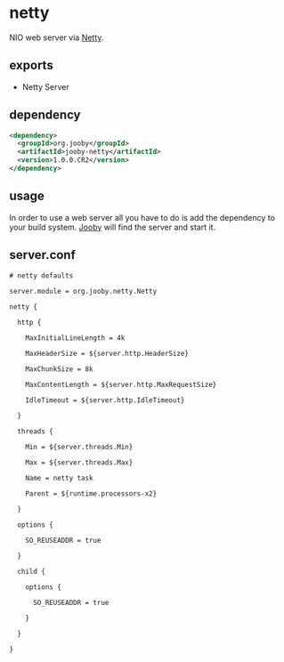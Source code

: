 # netty

NIO web server via [Netty](http://netty.io).

## exports

* Netty Server

## dependency

```xml
<dependency>
  <groupId>org.jooby</groupId>
  <artifactId>jooby-netty</artifactId>
  <version>1.0.0.CR2</version>
</dependency>
```

## usage

In order to use a web server all you have to do is add the dependency to your build system.
[Jooby](http://jooby.org) will find the server and start it.


## server.conf

```properties
# netty defaults

server.module = org.jooby.netty.Netty

netty {

  http {

    MaxInitialLineLength = 4k

    MaxHeaderSize = ${server.http.HeaderSize}

    MaxChunkSize = 8k

    MaxContentLength = ${server.http.MaxRequestSize}

    IdleTimeout = ${server.http.IdleTimeout}

  }

  threads {

    Min = ${server.threads.Min}

    Max = ${server.threads.Max}

    Name = netty task

    Parent = ${runtime.processors-x2}

  }

  options {

    SO_REUSEADDR = true

  }

  child {

    options {

      SO_REUSEADDR = true

    }

  }

}
```
